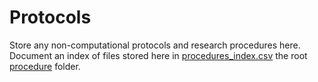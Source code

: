 # Protocols
Store any non-computational protocols and research procedures here.
Document an index of files stored here in [procedures_index.csv](../procedure_index.csv) the root [procedure](../) folder.
